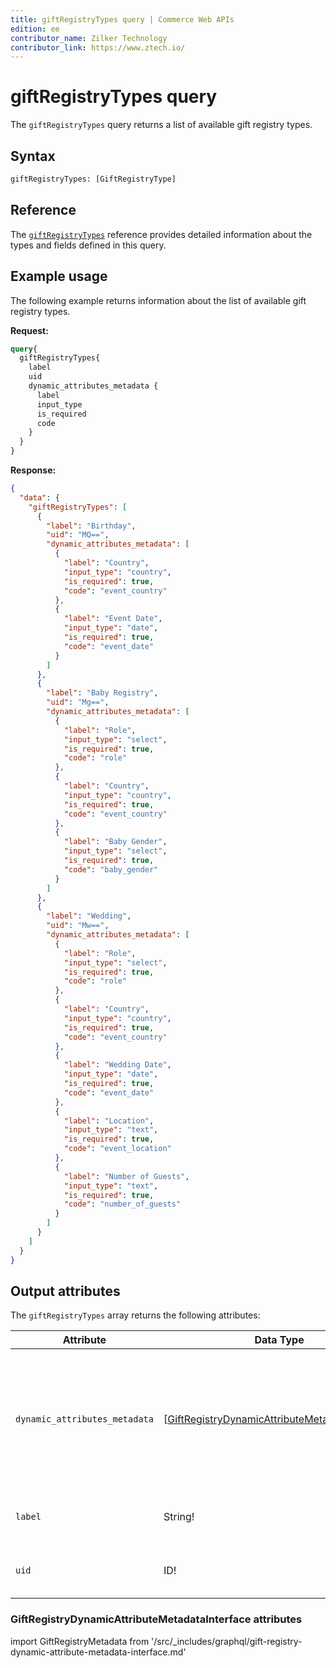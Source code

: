 ```yaml
---
title: giftRegistryTypes query | Commerce Web APIs
edition: ee
contributor_name: Zilker Technology
contributor_link: https://www.ztech.io/
---
```


# giftRegistryTypes query

The `giftRegistryTypes` query returns a list of available gift registry types.

## Syntax

```graphql
giftRegistryTypes: [GiftRegistryType]
```

## Reference

The [`giftRegistryTypes`](https://developer.adobe.com/commerce/webapi/graphql-api/index.html#query-giftRegistryTypes) reference provides detailed information about the types and fields defined in this query.

## Example usage

The following example returns information about the list of available gift registry types.

**Request:**

```graphql
query{
  giftRegistryTypes{
    label
    uid
    dynamic_attributes_metadata {
      label
      input_type
      is_required
      code
    }
  }
}
```

**Response:**

```json
{
  "data": {
    "giftRegistryTypes": [
      {
        "label": "Birthday",
        "uid": "MQ==",
        "dynamic_attributes_metadata": [
          {
            "label": "Country",
            "input_type": "country",
            "is_required": true,
            "code": "event_country"
          },
          {
            "label": "Event Date",
            "input_type": "date",
            "is_required": true,
            "code": "event_date"
          }
        ]
      },
      {
        "label": "Baby Registry",
        "uid": "Mg==",
        "dynamic_attributes_metadata": [
          {
            "label": "Role",
            "input_type": "select",
            "is_required": true,
            "code": "role"
          },
          {
            "label": "Country",
            "input_type": "country",
            "is_required": true,
            "code": "event_country"
          },
          {
            "label": "Baby Gender",
            "input_type": "select",
            "is_required": true,
            "code": "baby_gender"
          }
        ]
      },
      {
        "label": "Wedding",
        "uid": "Mw==",
        "dynamic_attributes_metadata": [
          {
            "label": "Role",
            "input_type": "select",
            "is_required": true,
            "code": "role"
          },
          {
            "label": "Country",
            "input_type": "country",
            "is_required": true,
            "code": "event_country"
          },
          {
            "label": "Wedding Date",
            "input_type": "date",
            "is_required": true,
            "code": "event_date"
          },
          {
            "label": "Location",
            "input_type": "text",
            "is_required": true,
            "code": "event_location"
          },
          {
            "label": "Number of Guests",
            "input_type": "text",
            "is_required": true,
            "code": "number_of_guests"
          }
        ]
      }
    ]
  }
}
```

## Output attributes

The `giftRegistryTypes` array returns the following attributes:

Attribute |  Data Type | Description
--- | --- | ---
`dynamic_attributes_metadata` | [[GiftRegistryDynamicAttributeMetadataInterface](#giftregistrydynamicattributemetadatainterface-attributes)] | An array of attributes that define elements of the gift registry. Each attribute is specified as a code-value pair
`label` | String! | The display name of the gift registry type
`uid` | ID! | The unique ID assigned to the gift registry

### GiftRegistryDynamicAttributeMetadataInterface attributes

import GiftRegistryMetadata from '/src/_includes/graphql/gift-registry-dynamic-attribute-metadata-interface.md'

<GiftRegistryMetadata />
